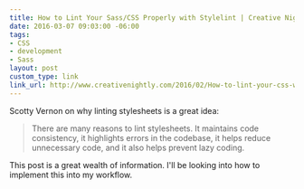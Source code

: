 ```yaml
---
title: How to Lint Your Sass/CSS Properly with Stylelint | Creative Nightly
date: 2016-03-07 09:03:00 -06:00
tags:
- CSS
- development
- Sass
layout: post
custom_type: link
link_url: http://www.creativenightly.com/2016/02/How-to-lint-your-css-with-stylelint/
---
```


Scotty Vernon on why linting stylesheets is a great idea:

>There are many reasons to lint stylesheets. It maintains code consistency, it highlights errors in the codebase, it helps reduce unnecessary code, and it also helps prevent lazy coding.

This post is a great wealth of information. I'll be looking into how to implement this into my workflow.
